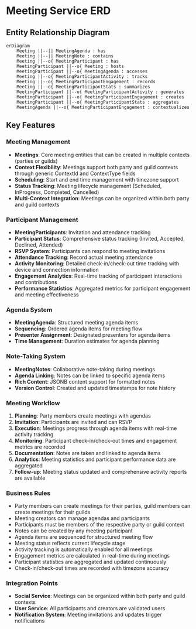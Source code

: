 # Meeting Service ERD

## Entity Relationship Diagram

```mermaid
erDiagram
    Meeting ||--|| MeetingAgenda : has
    Meeting ||--|| MeetingNote : contains
    Meeting ||--o{ MeetingParticipant : has
    MeetingParticipant ||--o{ Meeting : hosts
    MeetingParticipant ||--o{ MeetingAgenda : accesses
    Meeting ||--o{ MeetingParticipantActivity : tracks
    Meeting ||--o{ MeetingParticipantEngagement : records
    Meeting ||--o{ MeetingParticipantStats : summarizes
    MeetingParticipant ||--o{ MeetingParticipantActivity : generates
    MeetingParticipant ||--o{ MeetingParticipantEngagement : creates
    MeetingParticipant ||--o{ MeetingParticipantStats : aggregates
    MeetingAgenda ||--o{ MeetingParticipantEngagement : contextualizes
```

## Key Features

### Meeting Management
- **Meetings**: Core meeting entities that can be created in multiple contexts (parties or guilds)
- **Context Flexibility**: Meetings support both party and guild contexts through generic ContextId and ContextType fields
- **Scheduling**: Start and end time management with timezone support
- **Status Tracking**: Meeting lifecycle management (Scheduled, InProgress, Completed, Cancelled)
- **Multi-Context Integration**: Meetings can be organized within both party and guild contexts

### Participant Management
- **MeetingParticipants**: Invitation and attendance tracking
- **Participant Status**: Comprehensive status tracking (Invited, Accepted, Declined, Attended)
- **RSVP System**: Participants can respond to meeting invitations
- **Attendance Tracking**: Record actual meeting attendance
- **Activity Monitoring**: Detailed check-in/check-out time tracking with device and connection information
- **Engagement Analytics**: Real-time tracking of participant interactions and contributions
- **Performance Statistics**: Aggregated metrics for participant engagement and meeting effectiveness

### Agenda System
- **MeetingAgenda**: Structured meeting agenda items
- **Sequencing**: Ordered agenda items for meeting flow
- **Presenter Assignment**: Designated presenters for agenda items
- **Time Management**: Duration estimates for agenda planning

### Note-Taking System
- **MeetingNotes**: Collaborative note-taking during meetings
- **Agenda Linking**: Notes can be linked to specific agenda items
- **Rich Content**: JSONB content support for formatted notes
- **Version Control**: Created and updated timestamps for note history

### Meeting Workflow
1. **Planning**: Party members create meetings with agendas
2. **Invitation**: Participants are invited and can RSVP
3. **Execution**: Meetings progress through agenda items with real-time activity tracking
4. **Monitoring**: Participant check-in/check-out times and engagement metrics are recorded
5. **Documentation**: Notes are taken and linked to agenda items
6. **Analytics**: Meeting statistics and participant performance data are aggregated
7. **Follow-up**: Meeting status updated and comprehensive activity reports are available

### Business Rules
- Party members can create meetings for their parties, guild members can create meetings for their guilds
- Meeting creators can manage agendas and participants
- Participants must be members of the respective party or guild context
- Notes can be created by any meeting participant
- Agenda items are sequenced for structured meeting flow
- Meeting status reflects current lifecycle stage
- Activity tracking is automatically enabled for all meetings
- Engagement metrics are calculated in real-time during meetings
- Participant statistics are aggregated and updated continuously
- Check-in/check-out times are recorded with timezone accuracy

### Integration Points
- **Social Service**: Meetings can be organized within both party and guild contexts
- **User Service**: All participants and creators are validated users
- **Notification System**: Meeting invitations and updates trigger notifications